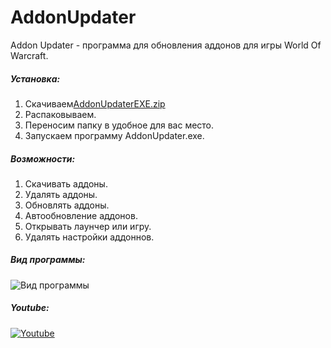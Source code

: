 
# AddonUpdater

Addon Updater - программа для обновления аддонов для игры World Of Warcraft.

##### Установка:

1) Скачиваем[AddonUpdaterEXE.zip](https://github.com/Mr-Dan/AddonUpdaterCode/releases/latest/AddonUpdaterEXE.zip)
2) Распаковываем.
3) Переносим папку в удобное для вас место.
4) Запускаем программу AddonUpdater.exe.

##### Возможности:

1) Скачивать аддоны.
2) Удалять аддоны.
3) Обновлять аддоны.
4) Автообновление аддонов.
5) Открывать лаунчер или игру.
6) Удалять настройки аддоннов.

##### Вид программы:

 ![Вид программы](images/Screenshot_1.png)

##### Youtube:

 [![Youtube](https://i.imgur.com/jSeznJf.png)](https://www.youtube.com/watch?v=ohWPln1pqSk)
